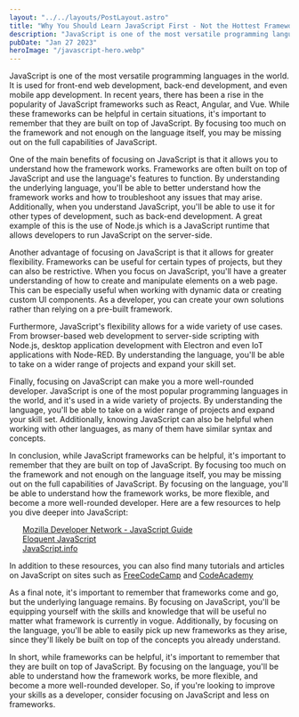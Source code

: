 ```yaml
---
layout: "../../layouts/PostLayout.astro"
title: "Why You Should Learn JavaScript First - Not the Hottest Frameworks"
description: "JavaScript is one of the most versatile programming languages in the world. It is used for front-end web development, back-end development, and even mobile app development."
pubDate: "Jan 27 2023"
heroImage: "/javascript-hero.webp"
---
```


JavaScript is one of the most versatile programming languages in the world. It is used for front-end web development, back-end development, and even mobile app development. In recent years, there has been a rise in the popularity of JavaScript frameworks such as React, Angular, and Vue. While these frameworks can be helpful in certain situations, it's important to remember that they are built on top of JavaScript. By focusing too much on the framework and not enough on the language itself, you may be missing out on the full capabilities of JavaScript.

One of the main benefits of focusing on JavaScript is that it allows you to understand how the framework works. Frameworks are often built on top of JavaScript and use the language's features to function. By understanding the underlying language, you'll be able to better understand how the framework works and how to troubleshoot any issues that may arise. Additionally, when you understand JavaScript, you'll be able to use it for other types of development, such as back-end development. A great example of this is the use of Node.js which is a JavaScript runtime that allows developers to run JavaScript on the server-side.

Another advantage of focusing on JavaScript is that it allows for greater flexibility. Frameworks can be useful for certain types of projects, but they can also be restrictive. When you focus on JavaScript, you'll have a greater understanding of how to create and manipulate elements on a web page. This can be especially useful when working with dynamic data or creating custom UI components. As a developer, you can create your own solutions rather than relying on a pre-built framework.

Furthermore, JavaScript's flexibility allows for a wide variety of use cases. From browser-based web development to server-side scripting with Node.js, desktop application development with Electron and even IoT applications with Node-RED. By understanding the language, you'll be able to take on a wider range of projects and expand your skill set.

Finally, focusing on JavaScript can make you a more well-rounded developer. JavaScript is one of the most popular programming languages in the world, and it's used in a wide variety of projects. By understanding the language, you'll be able to take on a wider range of projects and expand your skill set. Additionally, knowing JavaScript can also be helpful when working with other languages, as many of them have similar syntax and concepts.

In conclusion, while JavaScript frameworks can be helpful, it's important to remember that they are built on top of JavaScript. By focusing too much on the framework and not enough on the language itself, you may be missing out on the full capabilities of JavaScript. By focusing on the language, you'll be able to understand how the framework works, be more flexible, and become a more well-rounded developer. Here are a few resources to help you dive deeper into JavaScript:

<ol>
  <li style="display:block"> <a href="https://developer.mozilla.org/en-US/docs/Web/JavaScript/Guide">Mozilla Developer Network - JavaScript Guide</a> </li>
  <li style="display:block"> <a href="https://developer.mozilla.org/en-US/docs/Web/JavaScript/Guide">Eloquent JavaScript</a> </li>
  <li style="display:block"> <a href="https://javascript.info">JavaScript.info</a> </li>
</ol>


In addition to these resources, you can also find many tutorials and articles on JavaScript on sites such as [FreeCodeCamp](https://www.freecodecamp.org/) and [CodeAcademy](https://www.codecademy.com/)

As a final note, it's important to remember that frameworks come and go, but the underlying language remains. By focusing on JavaScript, you'll be equipping yourself with the skills and knowledge that will be useful no matter what framework is currently in vogue. Additionally, by focusing on the language, you'll be able to easily pick up new frameworks as they arise, since they'll likely be built on top of the concepts you already understand.

In short, while frameworks can be helpful, it's important to remember that they are built on top of JavaScript. By focusing on the language, you'll be able to understand how the framework works, be more flexible, and become a more well-rounded developer. So, if you're looking to improve your skills as a developer, consider focusing on JavaScript and less on frameworks.